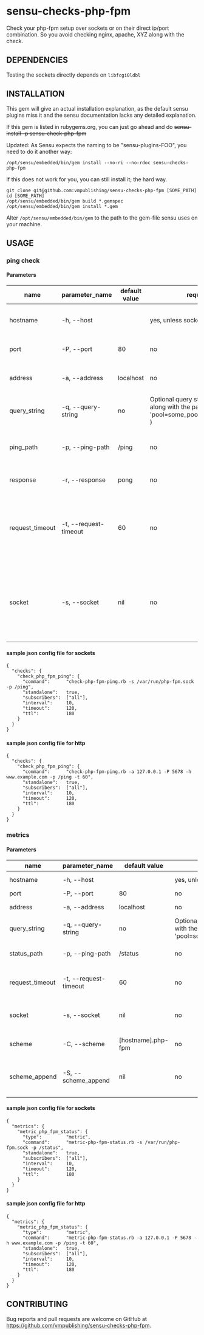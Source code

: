 # sensu-checks-php-fpm

Check your php-fpm setup over sockets or on their direct ip/port combination.
So you avoid checking nginx, apache, XYZ along with the check.

## DEPENDENCIES

Testing the sockets directly depends on `libfcgi0ldbl`


## INSTALLATION

This gem will give an actual installation explanation, as the default sensu plugins miss it and the sensu documentation lacks any detailed explanation.

If this gem is listed in rubygems.org, you can just go ahead and do
~~sensu-install -p sensu-check-php-fpm~~


Updated:
As Sensu expects the naming to be "sensu-plugins-FOO", you need to do it another way:
```
/opt/sensu/embedded/bin/gem install --no-ri --no-rdoc sensu-checks-php-fpm
```

If this does not work for you, you can still install it; the hard way.
```
git clone git@github.com:vmpublishing/sensu-checks-php-fpm [SOME_PATH]
cd [SOME_PATH]
/opt/sensu/embedded/bin/gem build *.gemspec
/opt/sensu/embedded/bin/gem install *.gem
```

Alter `/opt/sensu/embedded/bin/gem` to the path to the gem-file sensu uses on your machine.


## USAGE

### ping check

#### Parameters

| name | parameter_name | default value | required | description |
|------|----------------|---------------|----------|-------------|
| hostname | -h, --host |  | yes, unless socket is set | This sets the "Host: " HTTP header for the request |
| port | -P, --port | 80 | no | The port of php-fpm to connect to |
| address | -a, --address | localhost | no | The address of php-fpm to connect to. Hostname or IP |
| query_string | -q, --query-string | no | Optional query string to send along with the path (ie. 'pool=some_pool&sticky_flag=foo' ) |
| ping_path | -p, --ping-path | /ping | no | The configured path, where the ping resides. Check your pool config. |
| response | -r, --response | pong | no | The configured response to the ping request |
| request_timeout | -t, --request-timeout | 60 | no | HTTP request timeout. When the sensu timeout is greater than this and this timeout is reached, it will produce a critical error |
| socket | -s, --socket | nil | no | Check ping over the socket, instead over http. This renders 'hostname', 'port', 'address' and 'request_timeout' useless |

#### sample json config file for sockets
```
{
  "checks": {
    "check_php_fpm_ping": {
      "command":      "check-php-fpm-ping.rb -s /var/run/php-fpm.sock -p /ping",
      "standalone":   true,
      "subscribers":  ["all"],
      "interval":     10,
      "timeout":      120,
      "ttl":          180
    }
  }
}
```

#### sample json config file for http
```
{
  "checks": {
    "check_php_fpm_ping": {
      "command":      "check-php-fpm-ping.rb -a 127.0.0.1 -P 5678 -h www.example.com -p /ping -t 60",
      "standalone":   true,
      "subscribers":  ["all"],
      "interval":     10,
      "timeout":      120,
      "ttl":          180
    }
  }
}
```

### metrics

#### Parameters

| name | parameter_name | default value | required | description |
|------|----------------|---------------|----------|-------------|
| hostname | -h, --host |  | yes, unless socket is set | This sets the "Host: " HTTP header for the request |
| port | -P, --port | 80 | no | The port of php-fpm to connect to |
| address | -a, --address | localhost | no | The address of php-fpm to connect to. Hostname or IP |
| query_string | -q, --query-string | no | Optional query string to send along with the path (ie. 'pool=some_pool&sticky_flag=foo') |
| status_path | -p, --ping-path | /status | no | The configured path, where the status resides. Check your pool config. |
| request_timeout | -t, --request-timeout | 60 | no | HTTP request timeout. When the sensu timeout is greater than this and this timeout is reached, it will produce a critical error |
| socket | -s, --socket | nil | no | Check ping over the socket, instead over http. This renders 'hostname', 'port', 'address' and 'request_timeout' useless |
| scheme | -C, --scheme | [hostname].php-fpm | no | Metric naming scheme, text to prepend to metric and scheme_append |
| scheme_append | -S, --scheme_append | nil | no | Set a string that will be placed right after the host identification and the script identification but before the measurements (ie. hostname.php-fpm.scheme_append.slow_requests) |

#### sample json config file for sockets
```
{
  "metrics": {
    "metric_php_fpm_status": {
      "type":         "metric",
      "command":      "metric-php-fpm-status.rb -s /var/run/php-fpm.sock -p /status",
      "standalone":   true,
      "subscribers":  ["all"],
      "interval":     10,
      "timeout":      120,
      "ttl":          180
    }
  }
}
```

#### sample json config file for http
```
{
  "metrics": {
    "metric_php_fpm_status": {
      "type":         "metric",
      "command":      "metric-php-fpm-status.rb -a 127.0.0.1 -P 5678 -h www.example.com -p /ping -t 60",
      "standalone":   true,
      "subscribers":  ["all"],
      "interval":     10,
      "timeout":      120,
      "ttl":          180
    }
  }
}
```


## CONTRIBUTING

Bug reports and pull requests are welcome on GitHub at https://github.com/vmpublishing/sensu-checks-php-fpm.

